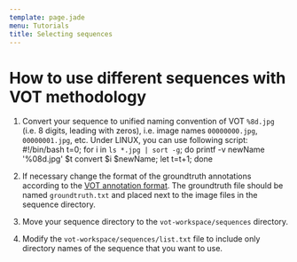 ```yaml
---
template: page.jade
menu: Tutorials
title: Selecting sequences
---
```


# How to use different sequences with VOT methodology

1.  Convert your sequence to unified naming convention of VOT `%8d.jpg` (i.e. 8 digits,  leading with zeros), i.e. image names `00000000.jpg`, `00000001.jpg`, etc.
    Under LINUX, you can use following script:
        #!/bin/bash
        t=0;
        for i in `ls *.jpg | sort -g`; do
            printf -v newName '%08d.jpg' $t
            convert $i $newName;
            let t=t+1;
        done

2.  If necessary change the format of the groundtruth annotations according to the [VOT annotation format](https://github.com/vicoslab/vot-toolkit/wiki/Internals#trajectory-format). The groundtruth file should be named `groundtruth.txt` and placed next to the image files in the sequence directory.

3.  Move your sequence directory to the `vot-workspace/sequences` directory.

4.  Modify the `vot-workspace/sequences/list.txt` file to include only directory names of the sequence that you want to use.


